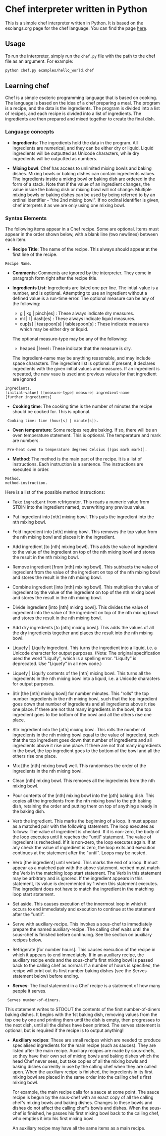 # Chef interpreter written in Python

This is a simple chef interpreter written in Python. It is based on the esolangs.org page for the chef language. You can find the page [here](https://esolangs.org/wiki/Chef).

## Usage

To run the interpreter, simply run the `chef.py` file with the path to the chef file as an argument. For example:

```bash
python chef.py examples/hello_world.chef
```

## Learning chef

Chef is a simple esoteric programming language that is based on cooking. The language is based on the idea of a chef preparing a meal. The program is a recipe, and the data is the ingredients. The program is divided into a list of recipes, and each recipe is divided into a list of ingredients. The ingredients are then prepared and mixed together to create the final dish.

### Language concepts

- **Ingredients**: The ingredients hold the data in the program. All ingredients are numerical, and they can be either dry or liquid. Liquid ingredients will be outputted as Unicode characters, while dry ingredients will be outputted as numbers.

- **Mixing bowl**: Chef has access to unlimited mixing bowls and baking dishes. Mixing bowls or baking dishes can contain ingredients values. The ingredients inside a mixing bowl or baking dish are ordered in the form of a stack. Note that if the value of an ingredient changes, the value inside the baking dish or mixing bowl will not change. Multiple mixing bowls or baking dishes can be used by being referred to by an ordinal identifier - "the 2nd mixing bowl". If no ordinal identifier is given, chef interprets it as we are only using one mixing bowl.

### Syntax Elements

The following items appear in a Chef recipe. Some are optional. Items must appear in the order shown below, with a blank line (two newlines) between each item.

- **Recipe Title**: The name of the recipe. This always should appear at the first line of the recipe.

```chef
Recipe Name.
```

- **Comments**: Comments are ignored by the interpreter. They come in paragraph form right after the recipe title.

- **Ingredients List**: Ingredients are listed one per line. The intial-value is a number, and is optional. Attempting to use an ingredient without a defined value is a run-time error. The optional measure can be any of the following:

  - g | kg | pinch[es] : These always indicate dry measures.
  - ml | l | dash[es] : These always indicate liquid measures.
  - cup[s] | teaspoon[s] | tablespoon[s] : These indicate measures which may be either dry or liquid.

  The optional measure-type may be any of the following:

  - heaped | level : These indicate that the measure is dry.

  The ingredient-name may be anything reasonable, and may include space characters. The ingredient list is optional. If present, it declares ingredients with the given initial values and measures. If an ingredient is repeated, the new vaue is used and previous values for that ingredient are ignored

```Chef
Ingredients.
[initial-value] [[measure-type] measure] ingredient-name
[further ingredients]
```

- **Cooking time**: The cooking time is the number of minutes the recipe should be cooked for. This is optional.

```chef
 Cooking time: time (hour[s] | minute[s]).
```

- **Oven temperature**: Some recipes require baking. If so, there will be an oven temperature statement. This is optional. The temperature and mark are numbers.

```chef
 Pre-heat oven to temperature degrees Celsius [(gas mark mark)].
```

- **Method**: The method is the main part of the recipe. It is a list of instructions. Each instruction is a sentence. The instructions are executed in order.

```chef
Method.
method-instruction.
```

Here is a list of the possible method instructions:

- Take `ingredient` from refrigerator. This reads a numeric value from STDIN into the ingredient named, overwriting any previous value.
- Put ingredient into [nth] mixing bowl. This puts the ingredient into the nth mixing bowl.
- Fold ingredient into [nth] mixing bowl. This removes the top value from the nth mixing bowl and places it in the ingredient.
- Add ingredient [to [nth] mixing bowl]. This adds the value of ingredient to the value of the ingredient on top of the nth mixing bowl and stores the result in the nth mixing bowl.
- Remove ingredient [from [nth] mixing bowl]. This subtracts the value of ingredient from the value of the ingredient on top of the nth mixing bowl and stores the result in the nth mixing bowl.
- Combine ingredient [into [nth] mixing bowl]. This multiplies the value of ingredient by the value of the ingredient on top of the nth mixing bowl and stores the result in the nth mixing bowl.
- Divide ingredient [into [nth] mixing bowl]. This divides the value of ingredient into the value of the ingredient on top of the nth mixing bowl and stores the result in the nth mixing bowl.
- Add dry ingredients [to [nth] mixing bowl]. This adds the values of all the dry ingredients together and places the result into the nth mixing bowl.
- Liquefy | Liquify ingredient. This turns the ingredient into a liquid, i.e. a Unicode character for output purposes. (Note: The original specification used the word "Liquify", which is a spelling error. "Liquify" is deprecated. Use "Liquefy" in all new code.)
- Liquefy | Liquify contents of the [nth] mixing bowl. This turns all the ingredients in the nth mixing bowl into a liquid, i.e. a Unicode characters for output purposes.
- Stir [the [nth] mixing bowl] for number minutes. This "rolls" the top number ingredients in the nth mixing bowl, such that the top ingredient goes down that number of ingredients and all ingredients above it rise one place. If there are not that many ingredients in the bowl, the top ingredient goes to tbe bottom of the bowl and all the others rise one place.
- Stir ingredient into the [nth] mixing bowl. This rolls the number of ingredients in the nth mixing bowl equal to the value of ingredient, such that the top ingredient goes down that number of ingredients and all ingredients above it rise one place. If there are not that many ingredients in the bowl, the top ingredient goes to the bottom of the bowl and all the others rise one place.
- Mix [the [nth] mixing bowl] well. This randomises the order of the ingredients in the nth mixing bowl.
- Clean [nth] mixing bowl. This removes all the ingredients from the nth mixing bowl.
- Pour contents of the [nth] mixing bowl into the [pth] baking dish. This copies all the ingredients from the nth mixing bowl to the pth baking dish, retaining the order and putting them on top of anything already in the baking dish.
- Verb the ingredient. This marks the beginning of a loop. It must appear as a matched pair with the following statement. The loop executes as follows: The value of ingredient is checked. If it is non-zero, the body of the loop executes until it reaches the "until" statement. The value of ingredient is rechecked. If it is non-zero, the loop executes again. If at any check the value of ingredient is zero, the loop exits and execution continues at the statement after the "until". Loops may be nested.
- Verb [the ingredient] until verbed. This marks the end of a loop. It must appear as a matched pair with the above statement. verbed must match the Verb in the matching loop start statement. The Verb in this statement may be arbitrary and is ignored. If the ingredient appears in this statement, its value is decremented by 1 when this statement executes. The ingredient does not have to match the ingredient in the matching loop start statement.
- Set aside. This causes execution of the innermost loop in which it occurs to end immediately and execution to continue at the statement after the "until".
- Serve with auxiliary-recipe. This invokes a sous-chef to immediately prepare the named auxiliary-recipe. The calling chef waits until the sous-chef is finished before continuing. See the section on auxiliary recipes below.
- Refrigerate [for number hours]. This causes execution of the recipe in which it appears to end immediately. If in an auxiliary recipe, the auxiliary recipe ends and the sous-chef's first mixing bowl is passed back to the calling chef as normal. If a number of hours is specified, the recipe will print out its first number baking dishes (see the Serves statement below) before ending.

- **Serves**: The final statement in a Chef recipe is a statement of how many people it serves.

```chef
 Serves number-of-diners.
```

This statement writes to STDOUT the contents of the first number-of-diners baking dishes. It begins with the 1st baking dish, removing values from the top one by one and printing them until the dish is empty, then progresses to the next dish, until all the dishes have been printed. The serves statement is optional, but is required if the recipe is to output anything!

- **Auxiliary recipes**: These are small recipes which are needed to produce specialised ingredients for the main recipe (such as sauces). They are listed after the main recipe. Auxiliary recipes are made by sous-chefs, so they have their own set of mixing bowls and baking dishes which the head Chef never sees, but take copies of all the mixing bowls and baking dishes currently in use by the calling chef when they are called upon. When the auxiliary recipe is finished, the ingredients in its first mixing bowl are placed in the same order into the calling chef's first mixing bowl.

  For example, the main recipe calls for a sauce at some point. The sauce recipe is begun by the sous-chef with an exact copy of all the calling chef's mixing bowls and baking dishes. Changes to these bowls and dishes do not affect the calling chef's bowls and dishes. When the sous-chef is finished, he passes his first mixing bowl back to the calling chef, who empties it into his first mixing bowl.

  An auxiliary recipe may have all the same items as a main recipe.
